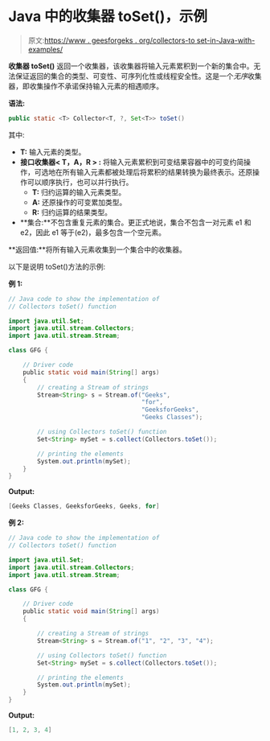 # Java 中的收集器 toSet()，示例

> 原文:[https://www . geesforgeks . org/collectors-to set-in-Java-with-examples/](https://www.geeksforgeeks.org/collectors-toset-in-java-with-examples/)

**收集器 toSet()** 返回一个收集器，该收集器将输入元素累积到一个新的集合中。无法保证返回的集合的类型、可变性、可序列化性或线程安全性。这是一个*无序*收集器，即收集操作不承诺保持输入元素的相遇顺序。

**语法:**

```java
public static <T> Collector<T, ?, Set<T>> toSet()

```

其中:

*   **T:** 输入元素的类型。
*   **接口收集器< T，A，R > :** 将输入元素累积到可变结果容器中的可变约简操作，可选地在所有输入元素都被处理后将累积的结果转换为最终表示。还原操作可以顺序执行，也可以并行执行。
    *   **T:** 归约运算的输入元素类型。
    *   **A:** 还原操作的可变累加类型。
    *   **R:** 归约运算的结果类型。
*   **集合:**不包含重复元素的集合。更正式地说，集合不包含一对元素 e1 和 e2，因此 e1 等于(e2)，最多包含一个空元素。

**返回值:**将所有输入元素收集到一个集合中的收集器。

以下是说明 toSet()方法的示例:

**例 1:**

```java
// Java code to show the implementation of
// Collectors toSet() function

import java.util.Set;
import java.util.stream.Collectors;
import java.util.stream.Stream;

class GFG {

    // Driver code
    public static void main(String[] args)
    {
        // creating a Stream of strings
        Stream<String> s = Stream.of("Geeks",
                                     "for",
                                     "GeeksforGeeks",
                                     "Geeks Classes");

        // using Collectors toSet() function
        Set<String> mySet = s.collect(Collectors.toSet());

        // printing the elements
        System.out.println(mySet);
    }
}
```

**Output:**

```java
[Geeks Classes, GeeksforGeeks, Geeks, for]

```

**例 2:**

```java
// Java code to show the implementation of
// Collectors toSet() function

import java.util.Set;
import java.util.stream.Collectors;
import java.util.stream.Stream;

class GFG {

    // Driver code
    public static void main(String[] args)
    {

        // creating a Stream of strings
        Stream<String> s = Stream.of("1", "2", "3", "4");

        // using Collectors toSet() function
        Set<String> mySet = s.collect(Collectors.toSet());

        // printing the elements
        System.out.println(mySet);
    }
}
```

**Output:**

```java
[1, 2, 3, 4]

```